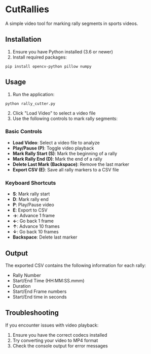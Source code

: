 # CutRallies
A simple video tool for marking rally segments in sports videos.

## Installation

1. Ensure you have Python installed (3.6 or newer)
2. Install required packages:
```
pip install opencv-python pillow numpy
```

## Usage

1. Run the application:
```
python rally_cutter.py
```

2. Click "Load Video" to select a video file
3. Use the following controls to mark rally segments:

### Basic Controls

- **Load Video**: Select a video file to analyze
- **Play/Pause (P)**: Toggle video playback
- **Mark Rally Start (S)**: Mark the beginning of a rally
- **Mark Rally End (D)**: Mark the end of a rally
- **Delete Last Mark (Backspace)**: Remove the last marker
- **Export CSV (E)**: Save all rally markers to a CSV file

### Keyboard Shortcuts

- **S**: Mark rally start
- **D**: Mark rally end
- **P**: Play/Pause video
- **E**: Export to CSV
- **→**: Advance 1 frame
- **←**: Go back 1 frame
- **↑**: Advance 10 frames
- **↓**: Go back 10 frames
- **Backspace**: Delete last marker

## Output

The exported CSV contains the following information for each rally:
- Rally Number
- Start/End Time (HH:MM:SS.mmm)
- Duration
- Start/End Frame numbers
- Start/End time in seconds

## Troubleshooting

If you encounter issues with video playback:
1. Ensure you have the correct codecs installed
2. Try converting your video to MP4 format
3. Check the console output for error messages